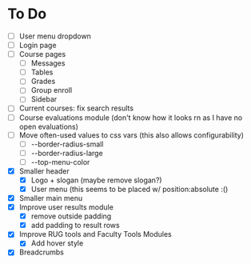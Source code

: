 # To Do

- [ ] User menu dropdown
- [ ] Login page
- [ ] Course pages
  - [ ] Messages
  - [ ] Tables
  - [ ] Grades
  - [ ] Group enroll
  - [ ] Sidebar
- [ ] Current courses: fix search results 
- [ ] Course evaluations module (don't know how it looks rn as I have no open evaluations)
- [ ] Move often-used values to css vars (this also allows configurability)
  - [ ] --border-radius-small
  - [ ] --border-radius-large
  - [ ] --top-menu-color
- [x] Smaller header
  - [x] Logo + slogan (maybe remove slogan?)
  - [x] User menu (this seems to be placed w/ position:absolute :()
- [x] Smaller main menu
- [x] Improve user results module
  - [x] remove outside padding
  - [x] add padding to result rows
- [x] Improve RUG tools and Faculty Tools Modules
  - [x] Add hover style
- [x] Breadcrumbs
